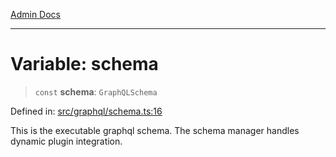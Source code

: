 [Admin Docs](/)

***

# Variable: schema

> `const` **schema**: `GraphQLSchema`

Defined in: [src/graphql/schema.ts:16](https://github.com/Sourya07/talawa-api/blob/aac5f782223414da32542752c1be099f0b872196/src/graphql/schema.ts#L16)

This is the executable graphql schema.
The schema manager handles dynamic plugin integration.
